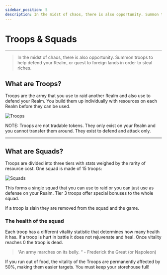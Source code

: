 ```yaml
---
sidebar_position: 5
description: In the midst of chaos, there is also opportunity. Summon troops to help defend your Realm, or quest to foreign lands in order to steal riches.
---
```


# Troops & Squads
---

> In the midst of chaos, there is also opportunity. Summon troops to help defend your Realm, or quest to foreign lands in order to steal riches.


## What are Troops?

Troops are the army that you use to raid another Realm and also use to defend your Realm. You build them up individually with resources on each Realm before they can be used. 

![Troops](/img/game/troops.png)

NOTE: Troops are not tradable tokens. They only exist on your Realm and you cannot transfer them around. They exist to defend and attack only.









---

## What are Squads?

Troops are divided into three tiers with stats weighed by the rarity of resource cost. One squad is made of 15 troops:

![Squads](/img/game/squads.png)

This forms a single squad that you can use to raid or you can just use as defense on your Realm. Tier 3 troops offer special bonuses to the whole squad.

If a troop is slain they are removed from the squad and the game.



### The health of the squad
Each troop has a different vitality statistic that determines how many health it has. If a troop is hurt in battle it does not rejuvenate and heal. Once vitality reaches 0 the troop is dead.

> “An army marches on its belly. “ - Frederick the Great (or Napoleon)

If you run out of food, the vitality of the Troops are permanently affected by 50%, making them easier targets. You must keep your storehouse full!
